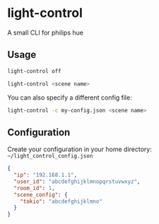 # light-control

A small CLI for philips hue

## Usage

```bash
light-control off
```

```bash
light-control <scene name>
```

You can also specify a different config file:

```bash
light-control -c my-config.json <scene name>
```

## Configuration

Create your configuration in your home directory: `~/light_control_config.json`

```json
{
  "ip": "192.168.1.1",
  "user_id": "abcdefghijklmnopqrstuvwxyz",
  "room_id": 1,
  "scene_config": {
    "tokio": "abcdefghijklmno"
  }
}
```
